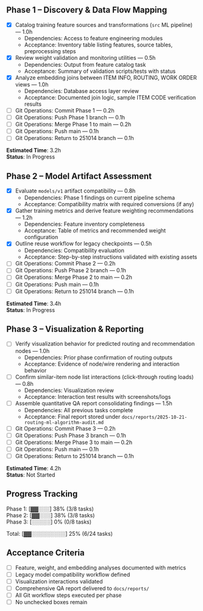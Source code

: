 ## Phase 1 – Discovery & Data Flow Mapping

- [x] Catalog training feature sources and transformations (`src` ML pipeline) — 1.0h
  - Dependencies: Access to feature engineering modules
  - Acceptance: Inventory table listing features, source tables, preprocessing steps
- [x] Review weight validation and monitoring utilities — 0.5h
  - Dependencies: Output from feature catalog task
  - Acceptance: Summary of validation scripts/tests with status
- [x] Analyze embedding joins between ITEM INFO, ROUTING, WORK ORDER views — 1.0h
  - Dependencies: Database access layer review
  - Acceptance: Documented join logic, sample ITEM CODE verification results
- [ ] Git Operations: Commit Phase 1 — 0.2h
- [ ] Git Operations: Push Phase 1 branch — 0.1h
- [ ] Git Operations: Merge Phase 1 to main — 0.2h
- [ ] Git Operations: Push main — 0.1h
- [ ] Git Operations: Return to 251014 branch — 0.1h

**Estimated Time**: 3.2h  
**Status**: In Progress

## Phase 2 – Model Artifact Assessment

- [x] Evaluate `models/v1` artifact compatibility — 0.8h
  - Dependencies: Phase 1 findings on current pipeline schema
  - Acceptance: Compatibility matrix with required conversions (if any)
- [x] Gather training metrics and derive feature weighting recommendations — 1.2h
  - Dependencies: Feature inventory completeness
  - Acceptance: Table of metrics and recommended weight configuration
- [x] Outline reuse workflow for legacy checkpoints — 0.5h
  - Dependencies: Compatibility evaluation
  - Acceptance: Step-by-step instructions validated with existing assets
- [ ] Git Operations: Commit Phase 2 — 0.2h
- [ ] Git Operations: Push Phase 2 branch — 0.1h
- [ ] Git Operations: Merge Phase 2 to main — 0.2h
- [ ] Git Operations: Push main — 0.1h
- [ ] Git Operations: Return to 251014 branch — 0.1h

**Estimated Time**: 3.4h  
**Status**: In Progress

## Phase 3 – Visualization & Reporting

- [ ] Verify visualization behavior for predicted routing and recommendation nodes — 1.0h
  - Dependencies: Prior phase confirmation of routing outputs
  - Acceptance: Evidence of node/wire rendering and interaction behavior
- [ ] Confirm similar-item node list interactions (click-through routing loads) — 0.8h
  - Dependencies: Visualization review
  - Acceptance: Interaction test results with screenshots/logs
- [ ] Assemble quantitative QA report consolidating findings — 1.5h
  - Dependencies: All previous tasks complete
  - Acceptance: Final report stored under `docs/reports/2025-10-21-routing-ml-algorithm-audit.md`
- [ ] Git Operations: Commit Phase 3 — 0.2h
- [ ] Git Operations: Push Phase 3 branch — 0.1h
- [ ] Git Operations: Merge Phase 3 to main — 0.2h
- [ ] Git Operations: Push main — 0.1h
- [ ] Git Operations: Return to 251014 branch — 0.1h

**Estimated Time**: 4.2h  
**Status**: Not Started

## Progress Tracking

Phase 1: [▓▓░░░] 38% (3/8 tasks)  
Phase 2: [▓▓░░░] 38% (3/8 tasks)  
Phase 3: [░░░░░] 0% (0/8 tasks)  

Total: [▓▓░░░░░░░░░] 25% (6/24 tasks)

## Acceptance Criteria

- [ ] Feature, weight, and embedding analyses documented with metrics
- [ ] Legacy model compatibility workflow defined
- [ ] Visualization interactions validated
- [ ] Comprehensive QA report delivered to `docs/reports/`
- [ ] All Git workflow steps executed per phase
- [ ] No unchecked boxes remain
